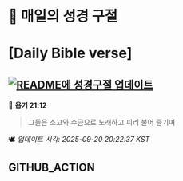 # 🙏 매일의 성경 구절
# [Daily Bible verse]
## [![README에 성경구절 업데이트](https://github.com/DONGSUKA/first_test/actions/workflows/update-readme-bible.yml/badge.svg)](https://github.com/DONGSUKA/first_test/actions/workflows/update-readme-bible.yml)
<!-- START_BIBLE_VERSE -->
📖 **욥기 21:12**
> 그들은 소고와 수금으로 노래하고 피리 불어 즐기며

🕊️ _업데이트 시각: 2025-09-20 20:22:37 KST_
  <!-- END_BIBLE_VERSE -->
## GITHUB_ACTION
